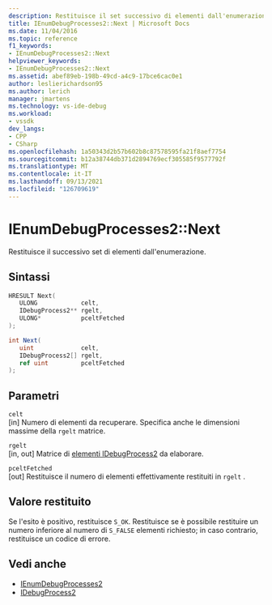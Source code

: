 ```yaml
---
description: Restituisce il set successivo di elementi dall'enumerazione dei processi.
title: IEnumDebugProcesses2::Next | Microsoft Docs
ms.date: 11/04/2016
ms.topic: reference
f1_keywords:
- IEnumDebugProcesses2::Next
helpviewer_keywords:
- IEnumDebugProcesses2::Next
ms.assetid: abef89eb-198b-49cd-a4c9-17bce6cac0e1
author: leslierichardson95
ms.author: lerich
manager: jmartens
ms.technology: vs-ide-debug
ms.workload:
- vssdk
dev_langs:
- CPP
- CSharp
ms.openlocfilehash: 1a50343d2b57b602b8c87578595fa21f8aef7754
ms.sourcegitcommit: b12a38744db371d2894769ecf305585f9577792f
ms.translationtype: MT
ms.contentlocale: it-IT
ms.lasthandoff: 09/13/2021
ms.locfileid: "126709619"
---
```

# <a name="ienumdebugprocesses2next"></a>IEnumDebugProcesses2::Next
Restituisce il successivo set di elementi dall'enumerazione.

## <a name="syntax"></a>Sintassi

```cpp
HRESULT Next(
   ULONG            celt,
   IDebugProcess2** rgelt,
   ULONG*           pceltFetched
);
```

```csharp
int Next(
   uint             celt,
   IDebugProcess2[] rgelt,
   ref uint         pceltFetched
);
```

## <a name="parameters"></a>Parametri
`celt`\
[in] Numero di elementi da recuperare. Specifica anche le dimensioni massime della `rgelt` matrice.

`rgelt`\
[in, out] Matrice di [elementi IDebugProcess2](../../../extensibility/debugger/reference/idebugprocess2.md) da elaborare.

`pceltFetched`\
[out] Restituisce il numero di elementi effettivamente restituiti in `rgelt` .

## <a name="return-value"></a>Valore restituito
 Se l'esito è positivo, restituisce `S_OK`. Restituisce se è possibile restituire un numero inferiore al numero di `S_FALSE` elementi richiesto; in caso contrario, restituisce un codice di errore.

## <a name="see-also"></a>Vedi anche
- [IEnumDebugProcesses2](../../../extensibility/debugger/reference/ienumdebugprocesses2.md)
- [IDebugProcess2](../../../extensibility/debugger/reference/idebugprocess2.md)
